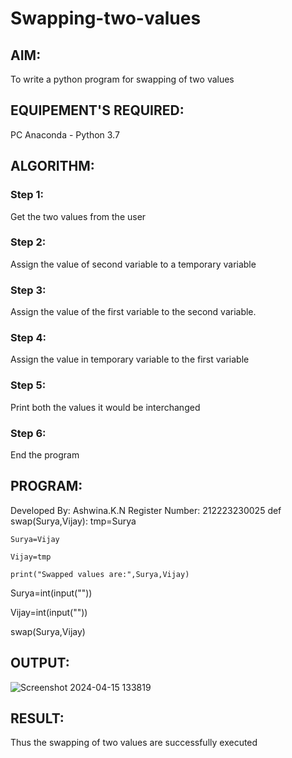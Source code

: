 # Swapping-two-values
## AIM:
To write a python program for swapping of two values
## EQUIPEMENT'S REQUIRED: 
PC
Anaconda - Python 3.7
## ALGORITHM: 
### Step 1:
Get the two values from the user
### Step 2: 
Assign the value of second variable to a temporary variable 
### Step 3: 
Assign the value of the first variable to the second variable.
### Step 4:  
Assign the value in temporary variable to the first variable
### Step 5: 
Print both the values it would be interchanged
### Step 6: 
End the program
## PROGRAM:
Developed By: Ashwina.K.N
Register Number: 212223230025
def swap(Surya,Vijay): 
    tmp=Surya 
    
    Surya=Vijay
    
    Vijay=tmp
    
    print("Swapped values are:",Surya,Vijay)
    
Surya=int(input(""))

Vijay=int(input(""))

swap(Surya,Vijay)

## OUTPUT:

![Screenshot 2024-04-15 133819](https://github.com/Ashwinakn/Swapping-two-values/assets/152128332/15941a22-522a-4074-8981-aed62fe5fa08)


## RESULT:
Thus the swapping of two values are successfully executed



